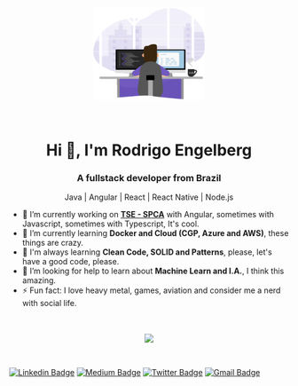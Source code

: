 <!--
**rodrigoengelberg/rodrigoengelberg** is a ✨ _special_ ✨ repository because its `README.md` (this file) appears on your GitHub profile.

Here are some ideas to get you started:

- 🔭 I’m currently working on ...
- 🌱 I’m currently learning ...
- 👯 I’m looking to collaborate on ...
- 🤔 I’m looking for help with ...
- 💬 Ask me about ...
- 📫 How to reach me: ...
- 😄 Pronouns: ...
- ⚡ Fun fact: ...
-->

<p align="center">
  <img src="https://github.com/rodrigoengelberg/rodrigoengelberg/blob/master/.github/banner.svg" width="40%" alt="Banner" />
  <!--<img src="https://github.com/rodrigoengelberg/rodrigoengelberg/blob/master/.github/I_will_fix_you.png" width="40%" alt="Debugging" />-->
  <!--<img src="https://github.com/rodrigoengelberg/rodrigoengelberg/blob/master/.github/programming_tired.jpg" width="40%" alt="Programming" />-->
  <!--<img src="https://github.com/rodrigoengelberg/rodrigoengelberg/blob/master/.github/I-turn-coffee-into-code.png" width="40%" alt="Code" />-->
</p>
<br/>
<h1 align="center">Hi 👋, I'm Rodrigo Engelberg</h1>
<h3 align="center">A fullstack developer from Brazil</h3>


<p align="center">
  Java | Angular | React | React Native | Node.js
</p>


- 🔭 I’m currently working on **[TSE - SPCA](https://divulgaspca.tse.jus.br)** with Angular, sometimes with Javascript, sometimes with Typescript, It's cool.
- 🌱 I’m currently learning **Docker and Cloud (CGP, Azure and AWS)**, these things are crazy.
- 📝 I'm always learning **Clean Code, SOLID and Patterns**, please, let's have a good code, please.
- 🤔 I’m looking for help to learn about **Machine Learn and I.A.**, I think this amazing.
- ⚡ Fun fact: I love heavy metal, games, aviation and consider me a nerd with social life.

<br/>

<p align="center">
<img align='center' src="https://github-readme-stats.vercel.app/api?username=rodrigoengelberg&show_icons=true&theme=tokyonight">
</p>

<br/>

  [![Linkedin Badge](https://img.shields.io/badge/-Linkedin-6E40C9?style=flat-square&logo=Linkedin&logoColor=white&link=https://www.linkedin.com/in/rodrigoengelberg/)](https://www.linkedin.com/in/rodrigoengelberg/)
  [![Medium Badge](https://img.shields.io/badge/-Medium-6E40C9?style=flat-square&logo=Medium&logoColor=white&link=https://medium.com/@rodrigoengelberg/)](https://medium.com/@rodrigoengelberg/)
  [![Twitter Badge](https://img.shields.io/badge/-Twitter-6E40C9?style=flat-square&logo=Twitter&logoColor=white&link=https://twitter.com/digaoengelberg/)](https://twitter.com/digaoengelberg/)
  [![Gmail Badge](https://img.shields.io/badge/-rodrigoengelberg@gmail.com-6E40C9?style=flat-square&logo=Gmail&logoColor=white&link=mailto:rodrigoengelberg@gmail.com)](mailto:rodrigoengelberg@gmail.com)
